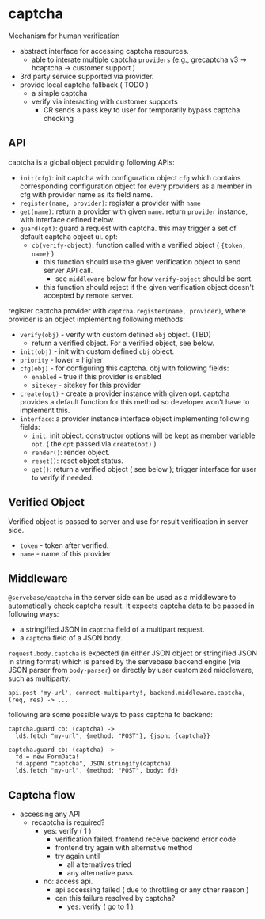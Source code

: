 # captcha

Mechanism for human verification

 - abstract interface for accessing captcha resources.
   - able to interate multiple captcha `providers` (e.g., grecaptcha v3 -> hcaptcha -> customer support )
 - 3rd party service supported via provider.
 - provide local captcha fallback ( TODO )
   - a simple captcha
   - verify via interacting with customer supports
     - CR sends a pass key to user for temporarily bypass captcha checking

## API

captcha is a global object providing following APIs:

 - `init(cfg)`: init captcha with configuration object `cfg` which contains corresponding configuration object for every providers as a member in cfg with provider name as its field name.
 - `register(name, provider)`: register a provider with `name`
 - `get(name)`: return a provider with given `name`. return `provider` instance, with interface defined below.
 - `guard(opt)`: guard a request with captcha. this may trigger a set of default captcha object ui. opt:
   - `cb(verify-object)`: function called with a verified object ( `{token, name}` )
     - this function should use the given verification object to send server API call.
       - see `middleware` below for how `verify-object` should be sent.
     - this function should reject if the given verification object doesn't accepted by remote server.

register captcha provider with `captcha.register(name, provider)`, where provider is an object implementing following methods:

 - `verify(obj)` - verify with custom defined `obj` object. (TBD)
   - return a verified object. For a verified object, see below.
 - `init(obj)` - init with custom defined `obj` object.
 - `priority` - lower = higher
 - `cfg(obj)` - for configuring this captcha. obj with following fields:
   - `enabled` - true if this provider is enabled
   - `sitekey` - sitekey for this provider
 - `create(opt)` - create a provider instance with given opt. captcha provides a default function for this method so developer won't have to implement this.
 - `interface`: a provider instance interface object implementing following fields:
   - `init`:  init object. constructor options will be kept as member variable `opt`. ( the `opt` passed via `create(opt)` )
   - `render()`: render object.
   - `reset()`: reset object status.
   - `get()`: return a verified object ( see below ); trigger interface for user to verify if needed.


## Verified Object

Verified object is passed to server and use for result verification in server side.

 - `token` - token after verified.
 - `name` - name of this provider


## Middleware

`@servebase/captcha` in the server side can be used as a middleware to automatically check captcha result. It expects captcha data to be passed in following ways:

 - a stringified JSON in `captcha` field of a multipart request.
 - a `captcha` field of a JSON body.

`request.body.captcha` is expected (in either JSON object or stringified JSON in string format) which is parsed by the servebase backend engine (via JSON parser from `body-parser`) or directly by user customized middleware, such as multiparty:

    api.post 'my-url', connect-multiparty!, backend.middleware.captcha, (req, res) -> ...


following are some possible ways to pass captcha to backend:

    captcha.guard cb: (captcha) ->
      ld$.fetch "my-url", {method: "POST"}, {json: {captcha}}

    captcha.guard cb: (captcha) ->
      fd = new FormData!
      fd.append "captcha", JSON.stringify(captcha)
      ld$.fetch "my-url", {method: "POST", body: fd}


## Captcha flow

- accessing any API
  - recaptcha is required?
    - yes: verify ( 1 )
      - verification failed. frontend receive backend error code
      - frontend try again with alternative method
      - try again until
        - all alternatives tried
        - any alternative pass.
    - no: access api.
      - api accessing failed ( due to throttling or any other reason )
      - can this failure resolved by captcha?
        - yes: verify ( go to 1 )


